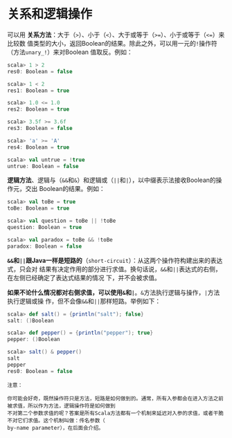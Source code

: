 关系和逻辑操作
================================================================================
可以用 **关系方法**：大于（`>`）、小于（`<`）、大于或等于（`>=`）、小于或等于（`<=`）来比较数
值类型的大小，返回Boolean的结果。除此之外，可以用一元的`!`操作符（方法`unary_!`）来对Boolean
值取反。例如：
```scala
scala> 1 > 2
res0: Boolean = false

scala> 1 < 2
res1: Boolean = true

scala> 1.0 <= 1.0
res2: Boolean = true

scala> 3.5f >= 3.6f
res3: Boolean = false

scala> 'a' >= 'A'
res4: Boolean = true

scala> val untrue = !true
untrue: Boolean = false
```
**逻辑方法**、逻辑与（`&&`和`&`）和逻辑或（`||`和`|`），以中缀表示法接收Boolean的操作元，交出
Boolean的结果。例如：
```scala
scala> val toBe = true
toBe: Boolean = true

scala> val question = toBe || !toBe
question: Boolean = true

scala> val paradox = toBe && !toBe
paradox: Boolean = false
```
**`&&`和`||`跟Java一样是短路的**（`short-circuit`）：从这两个操作符构建出来的表达式，只会对
结果有决定作用的部分进行求值。换句话说，`&&`和`||`表达式的右侧，在左侧已经确定了表达式结果的情况
下，并不会被求值。

**如果不论什么情况都对右侧求值，可以使用`&`和`|`**。`&`方法执行逻辑与操作，`|`方法执行逻辑或操
作，但不会像`&&`和`||`那样短路。举例如下：
```scala
scala> def salt() = {println("salt"); false}
salt: ()Boolean

scala> def pepper() = {println("pepper"); true}
pepper: ()Boolean

scala> salt() & pepper()
salt
pepper
res0: Boolean = false
```
```
注意：

你可能会好奇，既然操作符只是方法，短路是如何做到的。通常，所有入参都会在进入方法之前被求值，所以作为方法，逻辑操作符是如何做到
不对第二个参数求值的呢？答案是所有Scala方法都有一个机制来延迟对入参的求值，或者干脆不对它们求值。这个机制叫做：传名参数（
by-name parameter），在后面会介绍。
```
